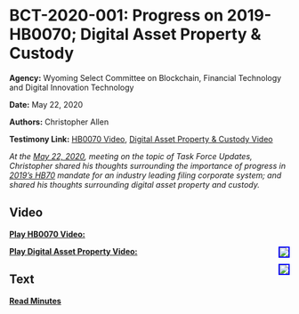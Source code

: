 # BCT-2020-001: Progress on 2019-HB0070; Digital Asset Property & Custody

**Agency:** Wyoming Select Committee on Blockchain, Financial Technology and Digital Innovation Technology

**Date:** May 22, 2020

**Authors:** Christopher Allen

**Testimony Link:** [HB0070 Video](https://www.youtube.com/live/_0MOWBH3s7w?feature=share&start=5840s), [Digital Asset Property & Custody Video](https://www.youtube.com/live/_0MOWBH3s7w?feature=share&start=6665)

_At the [May 22, 2020](https://wyoleg.gov/InterimCommittee/2020/S19-20200522MeetingMinutes.pdf), meeting on the topic of Task Force Updates, Christopher shared his thoughts surrounding the importance of progress in [2019’s HB70](https://www.wyoleg.gov/Legislation/2019/HB0070) mandate for an industry leading filing corporate system; and shared his thoughts surrounding digital asset property and custody._

## Video

<a href="https://www.youtube.com/live/_0MOWBH3s7w?feature=share&start=5840s"><b>Play HB0070 Video:</b></a>

<a href="https://www.youtube.com/live/_0MOWBH3s7w?feature=share&start=5840s"><img src="https://img.youtube.com/vi/_0MOWBH3s7w/hqdefault.jpg" style="float: right; border: 2px solid blue"></a>

<a href="https://www.youtube.com/live/_0MOWBH3s7w?feature=share&start=6665"><b>Play Digital Asset Property Video:</b></a>

<a href="https://www.youtube.com/live/_0MOWBH3s7w?feature=share&start=6665"><img src="https://img.youtube.com/vi/_0MOWBH3s7w/hqdefault.jpg" style="float: right; border: 2px solid blue"></a>

## Text

<a href="https://wyoleg.gov/InterimCommittee/2020/S19-20200522MeetingMinutes.pdf"><b>Read Minutes</b></a>
